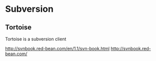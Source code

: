 # Subversion


## Tortoise

Tortoise is a subversion client

http://svnbook.red-bean.com/en/1.1/svn-book.html
http://svnbook.red-bean.com/